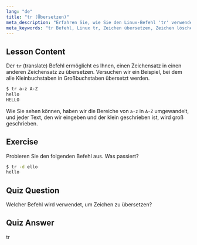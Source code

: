 ```yaml
---
lang: "de"
title: "tr (Übersetzen)"
meta_description: "Erfahren Sie, wie Sie den Linux-Befehl 'tr' verwenden, um Zeichen zu übersetzen und zu löschen. Verstehen Sie die Zeichenübersetzung mit Beispielen und Übungen. Beginnen Sie Ihre Linux-Reise!"
meta_keywords: "tr Befehl, Linux tr, Zeichen übersetzen, Zeichen löschen, Linux Tutorial, Linux für Anfänger, Linux Anleitung"
---
```


## Lesson Content

Der `tr` (translate) Befehl ermöglicht es Ihnen, einen Zeichensatz in einen anderen Zeichensatz zu übersetzen. Versuchen wir ein Beispiel, bei dem alle Kleinbuchstaben in Großbuchstaben übersetzt werden.

```bash
$ tr a-z A-Z
hello
HELLO
```

Wie Sie sehen können, haben wir die Bereiche von `a-z` in `A-Z` umgewandelt, und jeder Text, den wir eingeben und der klein geschrieben ist, wird groß geschrieben.

## Exercise

Probieren Sie den folgenden Befehl aus. Was passiert?

```bash
$ tr -d ello
hello
```

## Quiz Question

Welcher Befehl wird verwendet, um Zeichen zu übersetzen?

## Quiz Answer

tr
